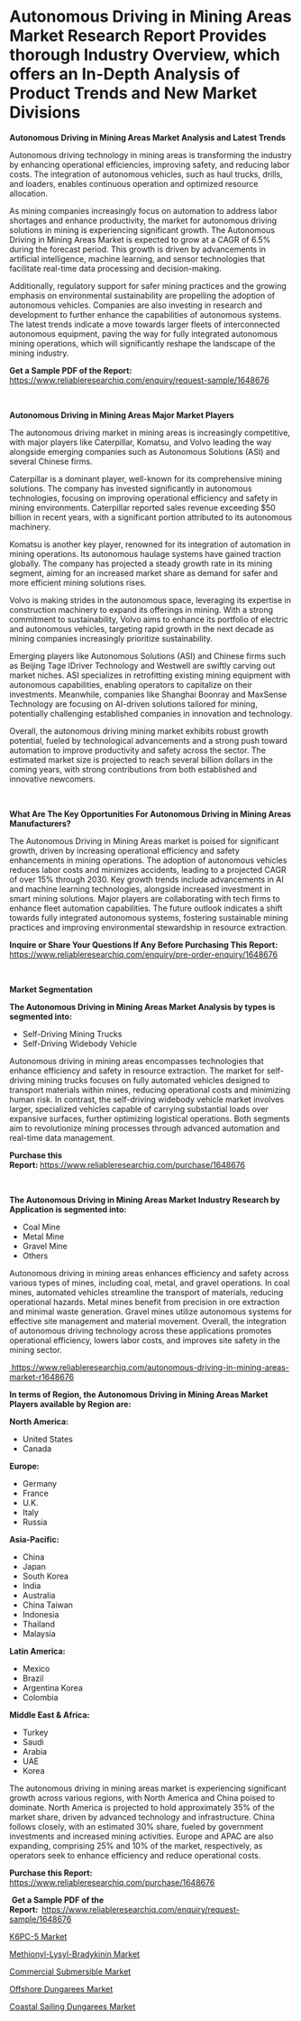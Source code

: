 <p><h1>Autonomous Driving in Mining Areas Market Research Report Provides thorough Industry Overview, which offers an In-Depth Analysis of Product Trends and New Market Divisions</h1></p><p><strong>Autonomous Driving in Mining Areas Market Analysis and Latest Trends</strong></p>
<p><p>Autonomous driving technology in mining areas is transforming the industry by enhancing operational efficiencies, improving safety, and reducing labor costs. The integration of autonomous vehicles, such as haul trucks, drills, and loaders, enables continuous operation and optimized resource allocation. </p><p>As mining companies increasingly focus on automation to address labor shortages and enhance productivity, the market for autonomous driving solutions in mining is experiencing significant growth. The Autonomous Driving in Mining Areas Market is expected to grow at a CAGR of 6.5% during the forecast period. This growth is driven by advancements in artificial intelligence, machine learning, and sensor technologies that facilitate real-time data processing and decision-making. </p><p>Additionally, regulatory support for safer mining practices and the growing emphasis on environmental sustainability are propelling the adoption of autonomous vehicles. Companies are also investing in research and development to further enhance the capabilities of autonomous systems. The latest trends indicate a move towards larger fleets of interconnected autonomous equipment, paving the way for fully integrated autonomous mining operations, which will significantly reshape the landscape of the mining industry.</p></p>
<p><strong>Get a Sample PDF of the Report:&nbsp;</strong> <a href="https://www.reliableresearchiq.com/enquiry/request-sample/1648676?utm_campaign=99&utm_medium=2&utm_source=Github&utm_content=ia&utm_term=15102024&utm_id=autonomous-driving-in-mining-areas">https://www.reliableresearchiq.com/enquiry/request-sample/1648676</a></p>
<p>&nbsp;</p>
<p><strong>Autonomous Driving in Mining Areas Major Market Players</strong></p>
<p><p>The autonomous driving market in mining areas is increasingly competitive, with major players like Caterpillar, Komatsu, and Volvo leading the way alongside emerging companies such as Autonomous Solutions (ASI) and several Chinese firms.</p><p>Caterpillar is a dominant player, well-known for its comprehensive mining solutions. The company has invested significantly in autonomous technologies, focusing on improving operational efficiency and safety in mining environments. Caterpillar reported sales revenue exceeding $50 billion in recent years, with a significant portion attributed to its autonomous machinery.</p><p>Komatsu is another key player, renowned for its integration of automation in mining operations. Its autonomous haulage systems have gained traction globally. The company has projected a steady growth rate in its mining segment, aiming for an increased market share as demand for safer and more efficient mining solutions rises.</p><p>Volvo is making strides in the autonomous space, leveraging its expertise in construction machinery to expand its offerings in mining. With a strong commitment to sustainability, Volvo aims to enhance its portfolio of electric and autonomous vehicles, targeting rapid growth in the next decade as mining companies increasingly prioritize sustainability.</p><p>Emerging players like Autonomous Solutions (ASI) and Chinese firms such as Beijing Tage IDriver Technology and Westwell are swiftly carving out market niches. ASI specializes in retrofitting existing mining equipment with autonomous capabilities, enabling operators to capitalize on their investments. Meanwhile, companies like Shanghai Boonray and MaxSense Technology are focusing on AI-driven solutions tailored for mining, potentially challenging established companies in innovation and technology.</p><p>Overall, the autonomous driving mining market exhibits robust growth potential, fueled by technological advancements and a strong push toward automation to improve productivity and safety across the sector. The estimated market size is projected to reach several billion dollars in the coming years, with strong contributions from both established and innovative newcomers.</p></p>
<p>&nbsp;</p>
<p><strong>What Are The Key Opportunities For Autonomous Driving in Mining Areas Manufacturers?</strong></p>
<p><p>The Autonomous Driving in Mining Areas market is poised for significant growth, driven by increasing operational efficiency and safety enhancements in mining operations. The adoption of autonomous vehicles reduces labor costs and minimizes accidents, leading to a projected CAGR of over 15% through 2030. Key growth trends include advancements in AI and machine learning technologies, alongside increased investment in smart mining solutions. Major players are collaborating with tech firms to enhance fleet automation capabilities. The future outlook indicates a shift towards fully integrated autonomous systems, fostering sustainable mining practices and improving environmental stewardship in resource extraction.</p></p>
<p><strong>Inquire or Share Your Questions If Any Before Purchasing This Report:</strong> <a href="https://www.reliableresearchiq.com/enquiry/pre-order-enquiry/1648676?utm_campaign=99&utm_medium=2&utm_source=Github&utm_content=ia&utm_term=15102024&utm_id=autonomous-driving-in-mining-areas">https://www.reliableresearchiq.com/enquiry/pre-order-enquiry/1648676</a></p>
<p>&nbsp;</p>
<p><strong>Market Segmentation</strong></p>
<p><strong>The Autonomous Driving in Mining Areas Market Analysis by types is segmented into:</strong></p>
<p><ul><li>Self-Driving Mining Trucks</li><li>Self-Driving Widebody Vehicle</li></ul></p>
<p><p>Autonomous driving in mining areas encompasses technologies that enhance efficiency and safety in resource extraction. The market for self-driving mining trucks focuses on fully automated vehicles designed to transport materials within mines, reducing operational costs and minimizing human risk. In contrast, the self-driving widebody vehicle market involves larger, specialized vehicles capable of carrying substantial loads over expansive surfaces, further optimizing logistical operations. Both segments aim to revolutionize mining processes through advanced automation and real-time data management.</p></p>
<p><strong>Purchase this Report:&nbsp;</strong><a href="https://www.reliableresearchiq.com/purchase/1648676?utm_campaign=99&utm_medium=2&utm_source=Github&utm_content=ia&utm_term=15102024&utm_id=autonomous-driving-in-mining-areas">https://www.reliableresearchiq.com/purchase/1648676</a></p>
<p>&nbsp;</p>
<p><strong>The Autonomous Driving in Mining Areas Market Industry Research by Application is segmented into:</strong></p>
<p><ul><li>Coal Mine</li><li>Metal Mine</li><li>Gravel Mine</li><li>Others</li></ul></p>
<p><p>Autonomous driving in mining areas enhances efficiency and safety across various types of mines, including coal, metal, and gravel operations. In coal mines, automated vehicles streamline the transport of materials, reducing operational hazards. Metal mines benefit from precision in ore extraction and minimal waste generation. Gravel mines utilize autonomous systems for effective site management and material movement. Overall, the integration of autonomous driving technology across these applications promotes operational efficiency, lowers labor costs, and improves site safety in the mining sector.</p></p>
<p><a href="https://www.reliableresearchiq.com/autonomous-driving-in-mining-areas-market-r1648676?utm_campaign=99&utm_medium=2&utm_source=Github&utm_content=ia&utm_term=15102024&utm_id=autonomous-driving-in-mining-areas">&nbsp;https://www.reliableresearchiq.com/autonomous-driving-in-mining-areas-market-r1648676</a></p>
<p><strong>In terms of Region, the Autonomous Driving in Mining Areas Market Players available by Region are:</strong></p>
<p>
    <p> <strong> North America: </strong>
        <ul>
            <li>United States</li>
            <li>Canada</li>
        </ul>
        </p> 
    <p> <strong> Europe: </strong>
        <ul>
            <li>Germany</li>
            <li>France</li>
            <li>U.K.</li>
            <li>Italy</li>
            <li>Russia</li>
        </ul>
        </p> 
    <p> <strong> Asia-Pacific: </strong>
        <ul>
            <li>China</li>
            <li>Japan</li>
            <li>South Korea</li>
            <li>India</li>
            <li>Australia</li>
            <li>China Taiwan</li>
            <li>Indonesia</li>
            <li>Thailand</li>
            <li>Malaysia</li>
        </ul>
        </p> 
    <p> <strong> Latin America: </strong>
        <ul>
            <li>Mexico</li>
            <li>Brazil</li>
            <li>Argentina Korea</li>
            <li>Colombia</li>
        </ul>
        </p> 
    <p> <strong> Middle East & Africa: </strong>
        <ul>
            <li>Turkey</li>
            <li>Saudi</li>
            <li>Arabia</li>
            <li>UAE</li>
            <li>Korea</li>
        </ul>
    </p>
    </p>
<p><p>The autonomous driving in mining areas market is experiencing significant growth across various regions, with North America and China poised to dominate. North America is projected to hold approximately 35% of the market share, driven by advanced technology and infrastructure. China follows closely, with an estimated 30% share, fueled by government investments and increased mining activities. Europe and APAC are also expanding, comprising 25% and 10% of the market, respectively, as operators seek to enhance efficiency and reduce operational costs.</p></p>
<p><strong>Purchase this Report: </strong><a href="https://www.reliableresearchiq.com/purchase/1648676?utm_campaign=99&utm_medium=2&utm_source=Github&utm_content=ia&utm_term=15102024&utm_id=autonomous-driving-in-mining-areas">https://www.reliableresearchiq.com/purchase/1648676</a></p>
<p>&nbsp;<strong>Get a Sample PDF of the Report:&nbsp;&nbsp;</strong><a href="https://www.reliableresearchiq.com/enquiry/request-sample/1648676?utm_campaign=99&utm_medium=2&utm_source=Github&utm_content=ia&utm_term=15102024&utm_id=autonomous-driving-in-mining-areas">https://www.reliableresearchiq.com/enquiry/request-sample/1648676</a></p>
<p><strong></strong></p>
<p><p><a href="https://www.linkedin.com/pulse/disruption-innovation-k6pc-5-industry-market-analysis-future-axpcc?trk=public_post_embed_feed-article-content&utm_campaign=99&utm_medium=2&utm_source=Github&utm_content=ia&utm_term=15102024&utm_id=autonomous-driving-in-mining-areas">K6PC-5 Market</a></p><p><a href="https://www.linkedin.com/pulse/emerging-opportunities-challenges-global-methionyl-lysyl-bradykinin-m7sbc?trk=public_post_embed_feed-article-content&utm_campaign=99&utm_medium=2&utm_source=Github&utm_content=ia&utm_term=15102024&utm_id=autonomous-driving-in-mining-areas">Methionyl-Lysyl-Bradykinin Market</a></p><p><a href="https://www.linkedin.com/pulse/commercial-submersible-market-consolidation-impact-structure-lufff?utm_campaign=99&utm_medium=2&utm_source=Github&utm_content=ia&utm_term=15102024&utm_id=autonomous-driving-in-mining-areas">Commercial Submersible Market</a></p><p><a href="https://github.com/shebaharrifx/Market-Research-Report-List-1/blob/main/offshore-dungarees-market.md?utm_campaign=99&utm_medium=2&utm_source=Github&utm_content=ia&utm_term=15102024&utm_id=autonomous-driving-in-mining-areas">Offshore Dungarees Market</a></p><p><a href="https://github.com/yoreivesal/Market-Research-Report-List-1/blob/main/coastal-sailing-dungarees-market.md?utm_campaign=99&utm_medium=2&utm_source=Github&utm_content=ia&utm_term=15102024&utm_id=autonomous-driving-in-mining-areas">Coastal Sailing Dungarees Market</a></p></p>